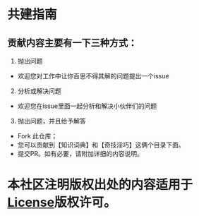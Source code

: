 # 共建指南
## 贡献内容主要有一下三种方式：
1. 抛出问题
  * 欢迎您对工作中让你百思不得其解的问题提出一个issue

2. 分析或解决问题
  * 欢迎您在issue里面一起分析和解决小伙伴们的问题


3. 抛出问题，并且给予解答
  * Fork 此仓库；
  * 您可以贡献到【知识词典】和【奇技淫巧】这俩个目录下面。
  * 提交PR。如有必要，请附加详细的内容说明。
  


# 本社区注明版权出处的内容适用于[License](./LICENSE.md)版权许可。